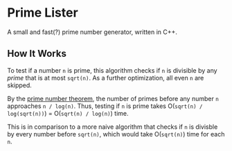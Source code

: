 # Prime Lister
A small and fast(?) prime number generator, written in C++.

## How It Works
To test if a number `n` is prime, this algorithm checks if `n` is divisible by any *prime* that is at most `sqrt(n)`. As a further optimization, all even `n` are skipped.

By the [prime number theorem](https://en.wikipedia.org/wiki/Prime_number_theorem), the number of primes before any number `n` approaches `n / log(n)`. Thus, testing if `n` is prime takes O(`sqrt(n) / log(sqrt(n))`) = O(`sqrt(n) / log(n)`) time.

This is in comparison to a more naive algorithm that checks if `n` is divisble by every number before `sqrt(n)`, which would take O(`sqrt(n)`) time for each `n`.
